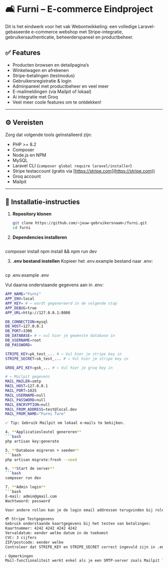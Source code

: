 # 🛋️ Furni – E-commerce Eindproject

Dit is het eindwerk voor het vak Webontwikkeling: een volledige Laravel-gebaseerde e-commerce webshop met Stripe-integratie, gebruikersauthenticatie, beheerderspaneel en productbeheer.

## ✅ Features

- Producten browsen en detailpagina’s
- Winkelwagen en afrekenen
- Stripe-betalingen (testmodus)
- Gebruikersregistratie & login
- Adminpaneel met productbeheer en veel meer
- E-mailmeldingen (via Mailpit of lokaal)
- Ai integratie met Groq
- Veel meer coole features om te ontdekken!

---

## ⚙️ Vereisten

Zorg dat volgende tools geïnstalleerd zijn:

- PHP >= 8.2
- Composer
- Node.js en NPM
- MySQL
- Laravel CLI (`composer global require laravel/installer`)
- Stripe testaccount (gratis via [https://stripe.com](https://stripe.com))
- Groq account
- Mailpit

---

## 🚀 Installatie-instructies

1. **Repository klonen**
   ```bash
   git clone https://github.com/<jouw-gebruikersnaam>/furni.git
   cd furni

2. **Dependencies installeren**
   ```bash
composer install
npm install && npm run dev

3. **.env bestand instellen**
Kopieer het .env.example bestand naar .env:
   ```bash
cp .env.example .env

Vul daarna onderstaande gegevens aan in .env:
   ```bash
APP_NAME="Furni"
APP_ENV=local
APP_KEY= # ← wordt gegenereerd in de volgende stap
APP_DEBUG=true
APP_URL=http://127.0.0.1:8000

DB_CONNECTION=mysql
DB_HOST=127.0.0.1
DB_PORT=3306
DB_DATABASE= # ← vul hier je gewenste database in
DB_USERNAME=root
DB_PASSWORD=

STRIPE_KEY=pk_test_... # ← Vul hier je stripe key in
STRIPE_SECRET=sk_test_... # ← Vul hier je stripe key in

GROQ_API_KEY=gsk_... # ← Vul hier je groq key in

# ← Mailpit gegevens
MAIL_MAILER=smtp
MAIL_HOST=127.0.0.1
MAIL_PORT=1025
MAIL_USERNAME=null
MAIL_PASSWORD=null
MAIL_ENCRYPTION=null
MAIL_FROM_ADDRESS=test@local.dev
MAIL_FROM_NAME="Furni Ture"

✅ Tip: Gebruik Mailpit om lokaal e-mails te bekijken.

4. **Applicatiesleutel genereren**
   ```bash
php artisan key:generate

5. **Database migreren + seeden**
   ```bash
php artisan migrate:fresh --seed

6. **Start de server**
   ```bash
composer run dev

7. **Admin login**
   ```bash
E-mail: admin@gmail.com
Wachtwoord: password

Voor andere rollen kan je de login email addressen terugvinden bij roles (het passwoord is altijd 'password'

💳 Stripe Testgegevens
Gebruik onderstaande kaartgegevens bij het testen van betalingen:
Kaartnummer: 4242 4242 4242 4242
Vervaldatum: eender welke datum in de toekomst
CVC: 3 cijfers
ZIP/postcode: eender welke
Controleer dat STRIPE_KEY en STRIPE_SECRET correct ingevuld zijn in .env.

ℹ️ Opmerkingen
Mail-functionaliteit werkt enkel als je een SMTP-server zoals Mailpit lokaal hebt draaien of een andere mail functionaliteit gebruikt in de ENV.
